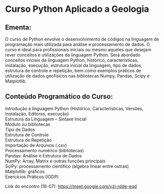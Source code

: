 # Curso Python Aplicado a Geologia
## Ementa:
O curso de Python envolve o desenvolvimento de códigos na linguagem de programação mais utilizada para análise e processamento de dados. O curso é ideal para profissionais iniciais ou mesmo aqueles que desejam rever conceitos e utilizações da linguagem Python. Será abordado conceitos iniciais da linguagem Python, histórico, características, instalação, execução, estrutura inicial da linguagem, tipo de dados, estrutura de controle e repetição, bem como exemplos práticos de utilização de dados geofísicos nas bibliotecas Numpy, Pandas, Scipy e Matplotlib.

## Conteúdo Programático do Curso:
Introdução a linguagem Python (Histórico, Características, Versões, Instalação, Editores, execução)</br>
Estrutura da Linguagem – Sintaxe Inicial</br>
Módulo ou bibliotecas</br>
Tipo de Dados</br>
Estrutura de Controle</br>
Estrutura de Repetição</br>
Importação de Arquivos (.csv)</br>
Processamento numérico (bibliotecas)</br>
Pandas: Análise e Estrutura de Dados</br>
NumPy: Array, Matrix e outras funções principais</br>
SciPy: processamento científico (álgebra linear entre outras)</br>
Matplotlib: gráficos</br>
Exercícios Práticos (IODP)</br>


Link do encontro (16-07): https://meet.google.com/yzi-rdde-eqd

